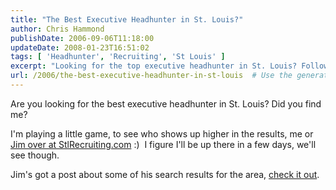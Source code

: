 ```yaml
---
title: "The Best Executive Headhunter in St. Louis?"
author: Chris Hammond
publishDate: 2006-09-06T11:18:00
updateDate: 2008-01-23T16:51:02
tags: [ 'Headhunter', 'Recruiting', 'St Louis' ]
excerpt: "Looking for the top executive headhunter in St. Louis? Follow this competition between two experts to see who ranks higher in search results!"
url: /2006/the-best-executive-headhunter-in-st-louis  # Use the generated URL with year
---
```

<p>Are you looking for the best executive headhunter in St. Louis? Did you find me? </p><p>I&#39;m playing a little game, to see who shows up higher in the results, me or <a href="https://www.stlrecruiting.com/2006/09/who_is_the_best.html" target="_blank">Jim over at StlRecruiting.com</a>&nbsp;:)&nbsp; I figure I&#39;ll be up there in a few days, we&#39;ll see though.</p><p>Jim&#39;s got a post about some of his search results for the area, <a href="https://www.stlrecruiting.com/2006/09/who_is_the_best.html" target="_blank">check it out</a>.</p><p>&nbsp;</p>

